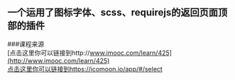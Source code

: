 一个运用了图标字体、scss、requirejs的返回页面顶部的插件
-----------
###课程来源<br/>
[点击这里你可以链接到http://www.imooc.com/learn/425](http://www.imooc.com/learn/425)<br /> 
[点击这里你可以链接到https://icomoon.io/app/#/select](图标字体下载)
